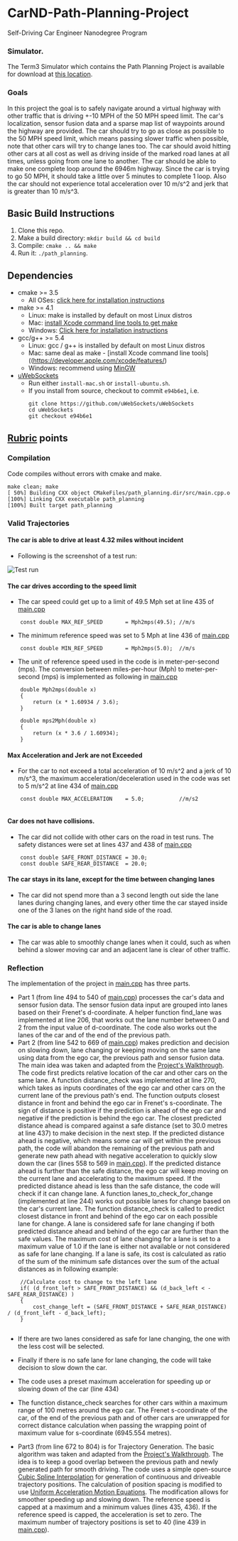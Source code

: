 # CarND-Path-Planning-Project
Self-Driving Car Engineer Nanodegree Program
 
   
### Simulator.
The Term3 Simulator which contains the Path Planning Project is available for download at [this location](https://github.com/udacity/self-driving-car-sim/releases/tag/T3_v1.2).


### Goals
In this project the goal is to safely navigate around a virtual highway with other traffic that is driving +-10 MPH of the 50 MPH speed limit. The car's localization, sensor fusion data and a sparse map list of waypoints around the highway are provided. The car should try to go as close as possible to the 50 MPH speed limit, which means passing slower traffic when possible, note that other cars will try to change lanes too. The car should avoid hitting other cars at all cost as well as driving inside of the marked road lanes at all times, unless going from one lane to another. The car should be able to make one complete loop around the 6946m highway. Since the car is trying to go 50 MPH, it should take a little over 5 minutes to complete 1 loop. Also the car should not experience total acceleration over 10 m/s^2 and jerk that is greater than 10 m/s^3.


## Basic Build Instructions

1. Clone this repo.
2. Make a build directory: `mkdir build && cd build`
3. Compile: `cmake .. && make`
4. Run it: `./path_planning`.


## Dependencies

* cmake >= 3.5
  * All OSes: [click here for installation instructions](https://cmake.org/install/)
* make >= 4.1
  * Linux: make is installed by default on most Linux distros
  * Mac: [install Xcode command line tools to get make](https://developer.apple.com/xcode/features/)
  * Windows: [Click here for installation instructions](http://gnuwin32.sourceforge.net/packages/make.htm)
* gcc/g++ >= 5.4
  * Linux: gcc / g++ is installed by default on most Linux distros
  * Mac: same deal as make - [install Xcode command line tools]((https://developer.apple.com/xcode/features/)
  * Windows: recommend using [MinGW](http://www.mingw.org/)
* [uWebSockets](https://github.com/uWebSockets/uWebSockets)
  * Run either `install-mac.sh` or `install-ubuntu.sh`.
  * If you install from source, checkout to commit `e94b6e1`, i.e.
    ```
    git clone https://github.com/uWebSockets/uWebSockets 
    cd uWebSockets
    git checkout e94b6e1
    ```
## [Rubric](https://review.udacity.com/#!/rubrics/1971/view) points
### Compilation
Code compiles without errors with cmake and make.

```
make clean; make
[ 50%] Building CXX object CMakeFiles/path_planning.dir/src/main.cpp.o
[100%] Linking CXX executable path_planning
[100%] Built target path_planning
```
### Valid Trajectories

#### The car is able to drive at least 4.32 miles without incident

* Following is the screenshot of a test run:


![Test run](./Result.png)


#### The car drives according to the speed limit
* The car speed could get up to a limit of 49.5 Mph set at line 435 of [main.cpp](./src/main.cpp)

```
    const double MAX_REF_SPEED       = Mph2mps(49.5); //m/s
```
* The minimum reference speed was set to 5 Mph at line 436 of [main.cpp](./src/main.cpp)
```
    const double MIN_REF_SPEED       = Mph2mps(5.0);  //m/s
```
* The unit of reference speed used in the code is in meter-per-second (mps). The conversion between miles-per-hour (Mph) to meter-per-second (mps) is implemented as following in [main.cpp](./src/main.cpp)

```
    double Mph2mps(double x)
    {
        return (x * 1.60934 / 3.6);
    }

    double mps2Mph(double x)
    {
        return (x * 3.6 / 1.60934);
    }
```

#### Max Acceleration and Jerk are not Exceeded
* For the car to not exceed a total acceleration of 10 m/s^2 and a jerk of 10 m/s^3, the maximum acceleration/deceleration used in the code was set to 5 m/s^2 at line 434 of [main.cpp](./src/main.cpp)

```
    const double MAX_ACCELERATION    = 5.0;           //m/s2
    
```

#### Car does not have collisions.
* The car did not collide with other cars on the road in test runs. The safety distances were set at lines 437 and 438 of [main.cpp](./src/main.cpp)

```
    const double SAFE_FRONT_DISTANCE = 30.0;
    const double SAFE_REAR_DISTANCE  = 20.0;
```

#### The car stays in its lane, except for the time between changing lanes

* The car did not spend more than a 3 second length out side the lane lanes during changing lanes, and every other time the car stayed inside one of the 3 lanes on the right hand side of the road.


#### The car is able to change lanes
* The car was able to smoothly change lanes when it could, such as when behind a slower moving car and an adjacent lane is clear of other traffic.


### Reflection

The implementation of the project in [main.cpp](./src/main.cpp) has three parts.

* Part 1 (from line 494 to 540 of [main.cpp](./src/main.cpp)) processes the car's data and sensor fusion data. The sensor fusion data input are grouped into lanes based on their Frenet's d-coordinate. A helper function find_lane was implemented at line 206, that works out the lane number between 0 and 2 from the input value of d-coordinate. The code also works out the lanes of the car and of the end of the previous path.
* Part 2 (from line 542 to 669 of [main.cpp](./src/main.cpp)) makes prediction and decision on slowing down, lane changing or keeping moving on the same lane using data from the ego car, the previous path and sensor fusion data. The main idea was taken and adapted from the [Project's Walkthrough](https://classroom.udacity.com/nanodegrees/nd013/parts/6047fe34-d93c-4f50-8336-b70ef10cb4b2/modules/27800789-bc8e-4adc-afe0-ec781e82ceae/lessons/23add5c6-7004-47ad-b169-49a5d7b1c1cb/concepts/3bdfeb8c-8dd6-49a7-9d08-beff6703792d). The code first predicts relative location of the car and other cars on the same lane. A function distance_check was implemented at line 270, which takes as inputs coordinates of the ego car and other cars on the current lane of the previous path's end. The function outputs closest distance in front and behind the ego car in Frenet's s-coordinate. The sign of distance is positive if the prediction is ahead of the ego car and negative if the prediction is behind the ego car. The closest predicted distance ahead is compared against a safe distance (set to 30.0 metres at line 437) to make decision in the next step. If the predicted distance ahead is negative, which means some car will get within the previous path, the code will abandon the remaining of the previous path and generate new path ahead with negative acceleration to quickly slow down the car (lines 558 to 569 in [main.cpp](./src/main.cpp)). If the predicted distance ahead is further than the safe distance, the ego car will keep moving on the current lane and accelerating to the maximum speed. If the predicted distance ahead is less than the  safe distance, the code will check if it can change lane. A function lanes_to_check_for_change (implemented at line 244) works out possible lanes for change based on the car's current lane. The function distance_check is called to predict closest distance in front and behind of the ego car on each possible lane for change. A lane is considered safe for lane changing if both predicted distance ahead and behind of the ego car are further than the safe values. The maximum cost of lane changing for a lane is set to a maximum value of 1.0 if the lane is either not available or not considered as safe for lane changing. If a lane is safe, its cost is calculated as ratio of the sum of the minimum safe distances over the sum of the actual distances as in following example:

```
    //Calculate cost to change to the left lane
    if( (d_front_left > SAFE_FRONT_DISTANCE) && (d_back_left < -SAFE_REAR_DISTANCE) )
    {
        cost_change_left = (SAFE_FRONT_DISTANCE + SAFE_REAR_DISTANCE) / (d_front_left - d_back_left);
    }
    
```
* If there are two lanes considered as safe for lane changing, the one with the less cost will be selected.
* Finally if there is no safe lane for lane changing, the code will take decision to slow down the car.
* The code uses a preset maximum acceleration for speeding up or slowing down of the car (line 434)
* The function distance_check searches for other cars within a maximum range of 100 metres around the ego car. The Frenet s-coordinate of the car, of the end of the previous path and of other cars are unwrapped for correct distance calculation when passing the wrapping point of maximum value for s-coordinate (6945.554 metres).


* Part3 (from line 672 to 804) is for Trajectory Generation. The basic algorithm was taken and adapted from the [Project's Walkthrough](https://classroom.udacity.com/nanodegrees/nd013/parts/6047fe34-d93c-4f50-8336-b70ef10cb4b2/modules/27800789-bc8e-4adc-afe0-ec781e82ceae/lessons/23add5c6-7004-47ad-b169-49a5d7b1c1cb/concepts/3bdfeb8c-8dd6-49a7-9d08-beff6703792d). The idea is to keep a good overlap between the previous path and newly generated path for smooth driving. The code uses a simple open-source [Cubic Spline Interpolation](https://kluge.in-chemnitz.de/opensource/spline/) for generation of continuous and driveable trajectory positions. The calculation of position spacing is modified to use [Uniform Acceleration Motion Equations](https://en.wikipedia.org/wiki/Equations_of_motion). The modification allows for smoother speeding up and slowing down. The reference speed is capped at a maximum and a minimum values (lines 435, 436). If the reference speed is capped, the acceleration is set to zero. The maximum number of trajectory positions is set to 40 (line 439 in [main.cpp](./src/main.cpp)).







